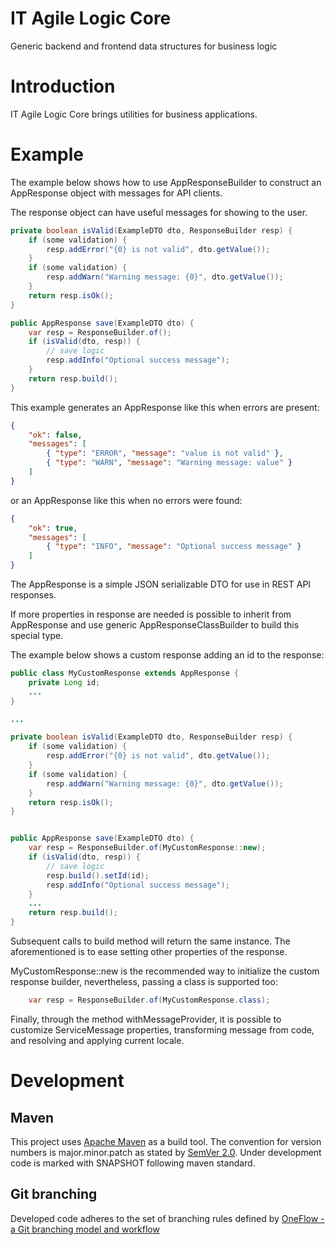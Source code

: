 # IT Agile Logic Core
Generic backend and frontend data structures for business logic

# Introduction

IT Agile Logic Core brings utilities for business applications.

# Example

The example below shows how to use AppResponseBuilder to construct an AppResponse object with messages for API clients.

The response object can have useful messages for showing to the user.

```java
private boolean isValid(ExampleDTO dto, ResponseBuilder resp) {
    if (some validation) {
        resp.addError("{0} is not valid", dto.getValue());
    }
    if (some validation) {
        resp.addWarn("Warning message: {0}", dto.getValue());
    }
    return resp.isOk();
}

public AppResponse save(ExampleDTO dto) {
    var resp = ResponseBuilder.of();
    if (isValid(dto, resp)) {
        // save logic
        resp.addInfo("Optional success message");
    }
    return resp.build();
}

```

This example generates an AppResponse like this when errors are present:

```json
{
    "ok": false,
    "messages": [
        { "type": "ERROR", "message": "value is not valid" },
        { "type": "WARN", "message": "Warning message: value" }
    ]
}
```

or an AppResponse like this when no errors were found:


```json
{
    "ok": true,
    "messages": [
        { "type": "INFO", "message": "Optional success message" }
    ]
}
```

The AppResponse is a simple JSON serializable DTO for use in REST API responses.

If more properties in response are needed is possible to inherit from AppResponse and use generic AppResponseClassBuilder to build this special type.

The example below shows a custom response adding an id to the response:

```java
public class MyCustomResponse extends AppResponse {
    private Long id;
    ...
}

...

private boolean isValid(ExampleDTO dto, ResponseBuilder resp) {
    if (some validation) {
        resp.addError("{0} is not valid", dto.getValue());
    }
    if (some validation) {
        resp.addWarn("Warning message: {0}", dto.getValue());
    }
    return resp.isOk();
}


public AppResponse save(ExampleDTO dto) {
    var resp = ResponseBuilder.of(MyCustomResponse::new);
    if (isValid(dto, resp)) {
        // save logic
        resp.build().setId(id);
        resp.addInfo("Optional success message");
    }
    ...
    return resp.build();
}

```

Subsequent calls to build method will return the same instance. The aforementioned is to ease setting other properties of the response.

MyCustomResponse::new is the recommended way to initialize the custom response builder, nevertheless, passing a class is supported too:

```java
    var resp = ResponseBuilder.of(MyCustomResponse.class);
```

Finally, through the method withMessageProvider, it is possible to customize ServiceMessage properties, transforming message from code, and resolving and applying current locale.

# Development
## Maven
This project uses [Apache Maven](http://maven.apache.org/) as a build tool.  The convention for version numbers is major.minor.patch as stated by [SemVer 2.0](http://semver.org/). Under development code is marked with SNAPSHOT following maven standard.

## Git branching
Developed code adheres to the set of branching rules defined by [OneFlow - a Git branching model and workflow](http://endoflineblog.com/oneflow-a-git-branching-model-and-workflow)

